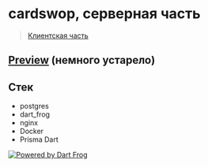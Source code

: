 # cardswop, серверная часть

>[Клиентская часть](https://github.com/qoeru/cardswop-client)


## [Preview](https://drive.google.com/file/d/1wNqMHmWK4jgSyofAxVKvAUaa-ibFMLUu/view?usp=sharing) (немного устарело)

## Стек
- postgres
- dart_frog
- nginx
- Docker
- Prisma Dart




[![Powered by Dart Frog](https://img.shields.io/endpoint?url=https://tinyurl.com/dartfrog-badge)](https://dartfrog.vgv.dev)
